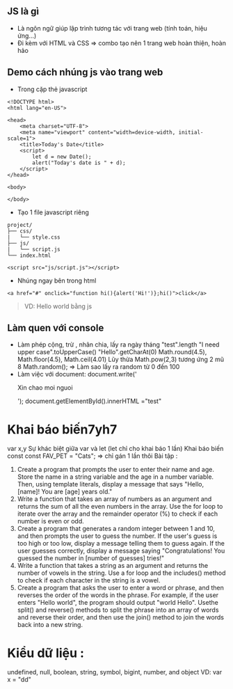## JS là gì

- Là ngôn ngữ giúp lập trình tương tác với trang web (tính toán, hiệu ứng...)
- Đi kèm với HTML và CSS => combo tạo nên 1 trang web hoàn thiện, hoàn hảo

## Demo cách nhúng js vào trang web

- Trong cặp thẻ javascript

```
<!DOCTYPE html>
<html lang="en-US">

<head>
    <meta charset="UTF-8">
    <meta name="viewport" content="width=device-width, initial-scale=1">
    <title>Today's Date</title>
    <script>
        let d = new Date();
        alert("Today's date is " + d);
    </script>
</head>

<body>

</body>
```

- Tạo 1 file javascript riêng

```
project/
├── css/
|   └── style.css
├── js/
|   └── script.js
└── index.html
```

```
<script src="js/script.js"></script>
````

- Nhúng ngay bên trong html

```
<a href="#" onclick="function hi(){alert('Hi!')};hi()">click</a>
```

> VD: Hello world bằng js

## Làm quen với console

- Làm phép cộng, trừ , nhân chia, lấy ra ngày tháng
  "test".length
  "I need upper case".toUpperCase()
  "Hello".getCharAt(0)
  Math.round(4.5), Math.floor(4.5), Math.ceil(4.01)
  Lũy thừa Math.pow(2,3) tương ứng 2 mũ 8
  Math.random(); => Làm sao lấy ra random từ 0 đến 100
- Làm việc với document:
  document.write('<p>Xin chao moi nguoi</p>');
  document.getElementById().innerHTML ="test"
# Khai báo biến7yh7
var x,y
Sự khác biệt giữa var và let (let chỉ cho khai báo 1 lần)
Khai báo biến const const FAV_PET = "Cats"; => chỉ gán 1 lần thôi
Bài tập :
1. Create a program that prompts the user to enter their name and age. Store the name in a string variable and the age in a number variable. Then, using template literals, display a message that says "Hello, [name]! You are [age] years old."
2. Write a function that takes an array of numbers as an argument and returns the sum of all the even numbers in the array. Use the for loop to iterate over the array and the remainder operator (%) to check if each number is even or odd.
3. Create a program that generates a random integer between 1 and 10, and then prompts the user to guess the number. If the user's guess is too high or too low, display a message telling them to guess again. If the user guesses correctly, display a message saying "Congratulations! You guessed the number in [number of guesses] tries!"
4. Write a function that takes a string as an argument and returns the number of vowels in the string. Use a for loop and the includes() method to check if each character in the string is a vowel.
5. Create a program that asks the user to enter a word or phrase, and then reverses the order of the words in the phrase. For example, if the user enters "Hello world", the program should output "world Hello". Usethe split() and reverse() methods to split the phrase into an array of words and reverse their order, and then use the join() method to join the words back into a new string.
# Kiểu dữ liệu :
undefined, null, boolean, string, symbol, bigint, number, and object
VD: var x = "dd"


  
